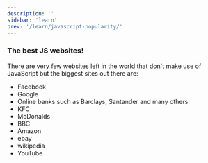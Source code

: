 ```yaml
---
description: ''
sidebar: 'learn'
prev: '/learn/javascript-popularity/'
---
```


### The best JS websites!

There are very few websites left in the world that don't make use of JavaScript but the biggest sites out there are:

- Facebook
- Google
- Online banks such as Barclays, Santander and many others
- KFC
- McDonalds
- BBC
- Amazon
- ebay
- wikipedia
- YouTube